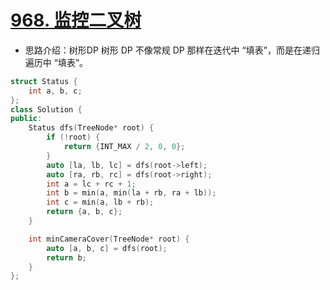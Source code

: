 # [968. 监控二叉树](https://leetcode-cn.com/problems/binary-tree-cameras/)

+ 思路介绍：树形DP 树形 DP 不像常规 DP 那样在迭代中 “填表”，而是在递归遍历中 “填表”。

```cpp
struct Status {
    int a, b, c;
};
class Solution {
public:
    Status dfs(TreeNode* root) {
        if (!root) {
            return {INT_MAX / 2, 0, 0};
        }
        auto [la, lb, lc] = dfs(root->left);
        auto [ra, rb, rc] = dfs(root->right);
        int a = lc + rc + 1;
        int b = min(a, min(la + rb, ra + lb));
        int c = min(a, lb + rb);
        return {a, b, c};
    }

    int minCameraCover(TreeNode* root) {
        auto [a, b, c] = dfs(root);
        return b;
    }
};
```